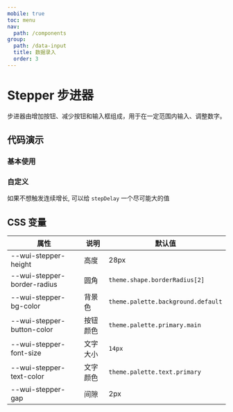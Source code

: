 ```yaml
---
mobile: true
toc: menu
nav:
  path: /components
group:
  path: /data-input
  title: 数据录入
  order: 3
---
```

# Stepper 步进器

步进器由增加按钮、减少按钮和输入框组成，用于在一定范围内输入、调整数字。

## 代码演示

### 基本使用

<code src="./demo/demo1.tsx"></code>

### 自定义

如果不想触发连续增长, 可以给 `stepDelay` 一个尽可能大的值

<code src="./demo/demo2.tsx"></code>


<API src="./Stepper.tsx"></API>

## CSS 变量

| 属性 | 说明 | 默认值
| - | - | -
| --wui-stepper-height | 高度 | 28px
| --wui-stepper-border-radius | 圆角 | `theme.shape.borderRadius[2]`
| --wui-stepper-bg-color | 背景色 | `theme.palette.background.default`
| --wui-stepper-button-color | 按钮颜色 | `theme.palette.primary.main`
| --wui-stepper-font-size | 文字大小 | `14px`
| --wui-stepper-text-color | 文字颜色 | `theme.palette.text.primary`
| --wui-stepper-gap | 间隙 | 2px
